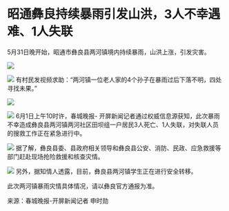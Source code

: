 

# 昭通彝良持续暴雨引发山洪，3人不幸遇难、1人失联

5月31日晚开始，昭通市彝良县两河镇境内持续暴雨，山洪上涨，引发灾害。

![](https://inews.gtimg.com/om_bt/OCSE2n_H4yJvEWtM2DfuQTwkrddaF4YKxsx6c0ye45HCcAA/1000)

![](https://inews.gtimg.com/om_bt/OGoAH6oUgOc3LjQsk_h4wSmKByR8RhCaYdlR8dVreyVfsAA/1000)
有村民发视频求助：“两河镇一位老人家的4个孙子在暴雨过后下落不明，四处寻找未果。”

![](https://inews.gtimg.com/om_bt/OKv7bDUOX6hpSIgsLUQER23nt5VuubnusvZqtSSeDmEPoAA/1000)

![](https://inews.gtimg.com/om_bt/OAwhPI66o80NGC-9_itdl-J-PFYCYoFhW0SageieSjeeEAA/1000)
6月1日上午10时许，春城晚报-
开屏新闻记者通过权威信息源获知，此次暴雨不幸造成彝良县两河镇两河社区田坝组一户居民3人死亡、1人失联，对失联人员的搜救工作正在紧急进行中。

![](https://inews.gtimg.com/om_bt/ONBUeimQpMi7hrnj9nE6fXcDcofZn5savNIbEx8N4y89UAA/1000)
据了解，彝良县委、县政府相关领导和彝良县公安、消防、民政、应急救援等部门赶赴现场抢险救援和核查灾情。

![](https://inews.gtimg.com/om_bt/OZcQC9YE0M3aKt4h2p8WdtkrULzNifQZ3ZcApcR0GYcugAA/1000)
另外，据知情人透露，目前，彝良县两河镇学生正在进行安全转移。

此次两河镇暴雨灾情具体情况，请以彝良官方通报为准。

来源：春城晚报-开屏新闻记者 申时勋


